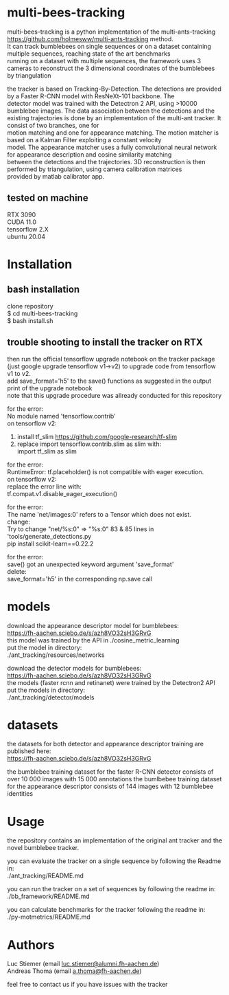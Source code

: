 # multi-bees-tracking

multi-bees-tracking is a python implementation of the multi-ants-tracking https://github.com/holmesww/multi-ants-tracking method.  
It can track bumblebees on single sequences or on a dataset containing multiple sequences, reaching state of the art benchmarks  
running on a dataset with multiple sequences, the framework uses 3 cameras to reconstruct the 3 dimensional coordinates of the bumblebees  
by triangulation  
  
the tracker is based on Tracking-By-Detection. The detections are provided by a Faster R-CNN model with ResNeXt-101 backbone. The  
detector model was trained with the Detectron 2 API, using >10000 bumblebee images. The data association between the detections 
and the existing trajectories is done by an implementation of the multi-ant tracker. It consist of two branches, one for  
motion matching and one for appearance matching. The motion matcher is based on a Kalman Filter exploiting a constant velocity  
model. The appearance matcher uses a fully convolutional neural network for appearance description and cosine similarity matching  
between the detections and the trajectories. 3D reconstruction is then performed by triangulation, using camera calibration matrices  
provided by matlab calibrator app.  


## tested on machine  
RTX 3090  
CUDA 11.0  
tensorflow 2.X  
ubuntu 20.04  

# Installation  
  
## bash installation  

clone repository  
$ cd multi-bees-tracking  
$ bash install.sh  
  
## trouble shooting to install the tracker on RTX  
  
then run the official tensorflow upgrade notebook on the tracker package (just google upgrade tensorflow v1->v2) to upgrade code from tensorflow v1 to v2.  
add save_format='h5' to the save() functions as suggested in the output print of the upgrade notebook  
note that this upgrade procedure was allready conducted for this repository  
  
  
for the error:  
No module named 'tensorflow.contrib'  
on tensorflow v2:  
1) install tf_slim https://github.com/google-research/tf-slim  
2) replace import tensorflow.contrib.slim as slim with:  
import tf_slim as slim  
  
for the error:  
RuntimeError: tf.placeholder() is not compatible with eager execution.  
on tensorflow v2:  
replace the error line with:  
tf.compat.v1.disable_eager_execution()  
  
for the error:  
The name 'net/images:0' refers to a Tensor which does not exist.  
change:  
Try to change "net/%s:0" => "%s:0" 83 & 85 lines in 'tools/generate_detections.py  
pip install scikit-learn==0.22.2  
  
  
for the error:  
save() got an unexpected keyword argument 'save_format'  
delete:  
save_format='h5' in the corresponding np.save call  
  
# models  
  
download the appearance descriptor model for bumblebees:  
https://fh-aachen.sciebo.de/s/azh8VO32sH3GRvG  
this model was trained by the API in ./cosine_metric_learning  
put the model in directory:  
./ant_tracking/resources/networks  
  
  
download the detector models for bumblebees:  
https://fh-aachen.sciebo.de/s/azh8VO32sH3GRvG  
the models (faster rcnn and retinanet) were trained by the Detectron2 API  
put the models in directory:  
./ant_tracking/detector/models  
    
# datasets  
the datasets for both detector and appearance descriptor training are published here:  
https://fh-aachen.sciebo.de/s/azh8VO32sH3GRvG  

the bumblebee training dataset for the faster R-CNN detector consists of over 10 000 images with 15 000 annotations
the bumlbebee training dataset for the appearance descriptor consists of 144 images with 12 bumblebee identities
  
# Usage  
  
the repository contains an implementation of the original ant tracker and the novel bumblebee tracker.  
  
you can evaluate the tracker on a single sequence by following the Readme in:  
./ant_tracking/README.md  
  
you can run the tracker on a set of sequences by following the readme in:  
./bb_framework/README.md  
  
you can calculate benchmarks for the tracker following the readme in:  
./py-motmetrics/README.md  
  
  
  
  
# Authors  
Luc Stiemer (email luc.stiemer@alumni.fh-aachen.de)  
Andreas Thoma (email a.thoma@fh-aachen.de)  
  
feel free to contact us if you have issues with the tracker  
  
